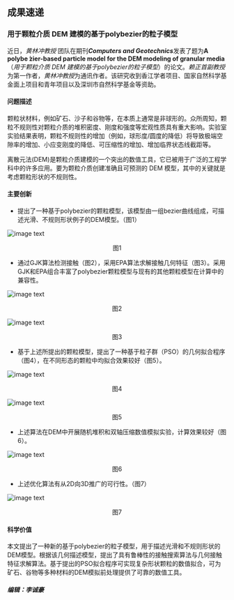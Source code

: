 ## 成果速递

### 用于颗粒介质 DEM 建模的基于polybezier的粒子模型

近日，*黄林冲教授* 团队在期刊***Computers and Geotechnics***发表了题为**A polybe  ́zier-based particle model for the DEM modeling of granular media**（*用于颗粒介质 DEM 建模的基于polybezier的粒子模型*）的论文。*赖正首副教授*为第一作者，*黄林冲教授*为通讯作者。该研究收到香江学者项目、国家自然科学基金面上项目和青年项目以及深圳市自然科学基金等资助。

#### 问题描述

颗粒状材料，例如矿石、沙子和谷物等，在本质上通常是非球形的。众所周知，颗粒不规则性对颗粒介质的堆积密度、刚度和强度等宏观性质具有重大影响。实验室实验结果表明，颗粒不规则性的增加（例如，球形度/圆度的降低）将导致极端空隙率的增加、小应变刚度的降低、可压缩性的增加、增加临界状态线截距等。

离散元法(DEM)是颗粒介质建模的一个突出的数值工具，它已被用于广泛的工程学科中的许多应用。要为颗粒介质创建准确且可预测的 DEM 模型，其中的关键就是考虑颗粒形状的不规则性。

#### 主要创新

- 提出了一种基于polybezier的颗粒模型，该模型由一组bezier曲线组成，可描述光滑、不规则形状例子的DEM模型。（图1）

![image text](https://github.com/lzhshou/lzhshou.github.io/blob/lichh53-test/docs/publications/2021/05/Fig-1.png)

<center> 图1 </center>

- 通过GJK算法检测接触（图2），采用EPA算法求解接触几何特征（图3）。采用GJK和EPA组合丰富了polybezier颗粒模型与现有的其他颗粒模型在计算中的兼容性。

![image text](https://github.com/lzhshou/lzhshou.github.io/blob/lichh53-test/docs/publications/2021/05/Fig-2.png)

<center>图2 </center>

![image text](https://github.com/lzhshou/lzhshou.github.io/blob/lichh53-test/docs/publications/2021/05/Fig-3.png)

<center>图3 </center>

- 基于上述所提出的颗粒模型，提出了一种基于粒子群（PSO）的几何拟合程序（图4），在不同形态的颗粒中均拟合效果较好（图5）。

![image text](https://github.com/lzhshou/lzhshou.github.io/blob/lichh53-test/docs/publications/2021/05/Fig-4.png)

<center>图4 </center>

![image text](https://github.com/lzhshou/lzhshou.github.io/blob/lichh53-test/docs/publications/2021/05/Fig-5.png)

<center>图5 </center>

- 上述算法在DEM中开展随机堆积和双轴压缩数值模拟实验，计算效果较好（图6）。

![image text](https://github.com/lzhshou/lzhshou.github.io/blob/lichh53-test/docs/publications/2021/05/Fig-6.png)

<center>图6 </center>

- 上述优化算法有从2D向3D推广的可行性。（图7）

![image text](https://github.com/lzhshou/lzhshou.github.io/blob/lichh53-test/docs/publications/2021/05/Fig-7.png)

<center>图7 </center>

#### 科学价值

本文提出了一种新的基于polybezier的粒子模型，用于描述光滑和不规则形状的DEM模型。根据该几何描述模型，提出了具有鲁棒性的接触搜索算法与几何接触特征求解算法。基于提出的PSO拟合程序可实现复杂形状颗粒的数值拟合，可为矿石、谷物等多种材料的DEM模拟前处理提供了可靠的数值工具。

##### 编辑：李诚豪

